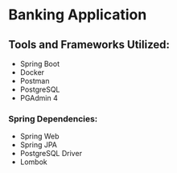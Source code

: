 # Banking Application

## Tools and Frameworks Utilized:
- Spring Boot
- Docker
- Postman
- PostgreSQL
- PGAdmin 4

### Spring Dependencies:
- Spring Web
- Spring JPA
- PostgreSQL Driver
- Lombok